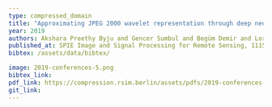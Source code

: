 ```yaml
---
type: compressed_domain
title: "Approximating JPEG 2000 wavelet representation through deep neural networks for remote sensing image scene classification"
year: 2019
authors: Akshara Preethy Byju and Gencer Sumbul and Begüm Demir and Lorenzo Bruzzone
published_at: SPIE Image and Signal Processing for Remote Sensing, 111550S, 2019
bibtex: /assets/data/bibtex/

image: 2019-conferences-5.png
bibtex_link: 
pdf_link: https://compression.rsim.berlin/assets/pdfs/2019-conferences-5.pdf
git_link:
---
```

